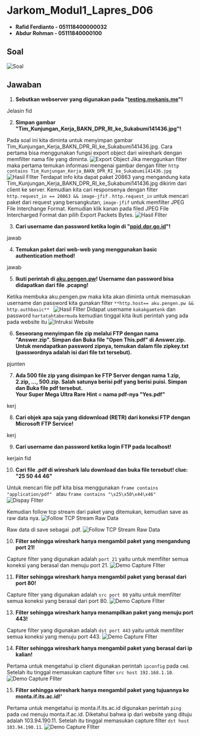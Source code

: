 # Jarkom_Modul1_Lapres_D06

 - **Rafid Ferdianto - 051118400000032**
 - **Abdur Rohman - 05111840000100**

## Soal
![Soal](https://github.com/Raferto/Jarkom_Modul1_Lapres_D06/blob/main/images/image1.png)

## Jawaban

 1. **Sebutkan webserver yang digunakan pada "[testing.mekanis.me](http://testing.mekanis.me/)"!**

Jelasin fid

2. **Simpan gambar "Tim_Kunjungan_Kerja_BAKN_DPR_RI_ke_Sukabumi141436.jpg"!**

Pada soal ini kita diminta untuk menyimpan gambar Tim_Kunjungan_Kerja_BAKN_DPR_RI_ke_Sukabumi141436.jpg.
Cara pertama bisa menggunakan fungsi export object dari wireshark dengan memfilter nama file yang diminta.
![Export Object](https://github.com/Raferto/Jarkom_Modul1_Lapres_D06/blob/main/images/images25.jpg)
Jika menggunkan filter maka pertama temukan informasi mengenai gambar dengan filter `http contains Tim_Kunjungan_Kerja_BAKN_DPR_RI_ke_Sukabumi141436.jpg` 
![Hasil FIlter](https://github.com/Raferto/Jarkom_Modul1_Lapres_D06/blob/main/images/image26.jpg)
Terdapat info kita dapat paket 20863 yang mengandung kata Tim_Kunjungan_Kerja_BAKN_DPR_RI_ke_Sukabumi141436.jpg dikirim dari client ke server. Kemudian kita cari responsenya dengan filter `http.request_in == 20863 && image-jfif` .  `http.request_in` untuk mencari paket dari request yang bersangkutan, `image-jfif` untuk memfilter JPEG File Interchange Format. Kemudian klik kanan pada filed JPEG File Intercharged Format dan pilih Export Packets Bytes.
![Hasil FIlter](https://github.com/Raferto/Jarkom_Modul1_Lapres_D06/blob/main/images/image27.jpg)

3.  **Cari username dan password ketika login di "[ppid.dpr.go.id](http://ppid.dpr.go.id/)"!**

jawab
    

4. **Temukan paket dari web-web yang menggunakan basic authentication method!**

jawab

5. **Ikuti perintah di [aku.pengen.pw](http://aku.pengen.pw/)! Username dan password bisa didapatkan dari file .pcapng!**

Ketika membuka aku.pengen.pw maka kita akan diminta untuk memasukan username dan password kita gunakan filter `**http.host== aku.pengen.pw && http.authbasic**
`
![Hasil FIlter](https://github.com/Raferto/Jarkom_Modul1_Lapres_D06/blob/main/images/image28.jpg)
Didapat username  `kakakgamtenk` dan password `hartatahtabermuda`
kemudian tinggal kita ikuti perintah yang ada pada website itu
![Intruksi Website](https://github.com/Raferto/Jarkom_Modul1_Lapres_D06/blob/main/images/image7.png)

6. **Seseorang menyimpan file zip melalui FTP dengan nama "Answer.zip". Simpan dan Buka file "Open This.pdf" di Answer.zip. Untuk mendapatkan password zipnya, temukan dalam file zipkey.txt (passwordnya adalah isi dari file txt tersebut).**

pjunten
    
7. **Ada 500 file zip yang disimpan ke FTP Server dengan nama 1.zip, 2.zip, ..., 500.zip. Salah satunya berisi pdf yang berisi puisi. Simpan dan Buka file pdf tersebut.  
    Your Super Mega Ultra Rare Hint = nama pdf-nya "Yes.pdf"**

kerj
    
8. **Cari objek apa saja yang didownload (RETR) dari koneksi FTP dengan Microsoft FTP Service!**

kerj
    
9. **Cari username dan password ketika login FTP pada localhost!**

kerjain fid

 
10. **Cari file .pdf di wireshark lalu download dan buka file tersebut!
clue: "25 50 44 46"**

Untuk mencari file pdf kita bisa menggunakan `frame contains "application/pdf"
 ` atau `frame contains "\x25\x50\x44\x46"`
![Dispay FIlter](https://github.com/Raferto/Jarkom_Modul1_Lapres_D06/blob/main/images/image10.png)

Kemudian follow tcp stream dari paket yang ditemukan, kemudian save as raw data nya.
![Follow TCP Stream Raw Data](https://github.com/Raferto/Jarkom_Modul1_Lapres_D06/blob/main/images/image18.png)

Raw data di save sebagai .pdf. 
![Follow TCP Stream Raw Data](https://github.com/Raferto/Jarkom_Modul1_Lapres_D06/blob/main/images/image29.png)

10.  **Filter sehingga wireshark hanya mengambil paket yang mengandung port 21!**

Capture filter yang digunakan adalah `port 21` yaitu untuk memfilter semua koneksi yang berasal dan menuju port 21.
    ![Demo Capture FIlter](https://github.com/Raferto/Jarkom_Modul1_Lapres_D06/blob/main/images/image19.png)

11.  **Filter sehingga wireshark hanya mengambil paket yang berasal dari port 80!**

Capture filter yang digunakan adalah `src port 80` yaitu untuk memfilter semua koneksi yang berasal dari port 80.
    ![Demo Capture FIlter](https://github.com/Raferto/Jarkom_Modul1_Lapres_D06/blob/main/images/image16.png)
    
13.  **Filter sehingga wireshark hanya menampilkan paket yang menuju port 443!** 

Capture filter yang digunakan adalah `dst port 443` yaitu untuk memfilter semua koneksi yang menuju port 443.
    ![Demo Capture FIlter](https://github.com/Raferto/Jarkom_Modul1_Lapres_D06/blob/main/images/image12.png)
    
14.  **Filter sehingga wireshark hanya mengambil paket yang berasal dari ip kalian!**

Pertama untuk mengetahui ip client digunakan perintah `ipconfig` pada `cmd`.
Setelah itu tinggal memasukan capture filter `src host 192.168.1.10`.
    ![Demo Capture FIlter](https://github.com/Raferto/Jarkom_Modul1_Lapres_D06/blob/main/images/image9.png)
    
15.  **Filter sehingga wireshark hanya mengambil paket yang tujuannya ke monta.if.its.ac.id!'**

Pertama untuk mengetahui ip monta.if.its.ac.id digunakan perintah `ping` pada `cmd` menuju monta.if.ac.id. Diketahui bahwa ip dari website yang dituju adalah 103.94.190.11.
Setelah itu tinggal memasukan capture filter `dst host 103.94.190.11`.
![Demo Capture FIlter](https://github.com/Raferto/Jarkom_Modul1_Lapres_D06/blob/main/images/image24.png)

